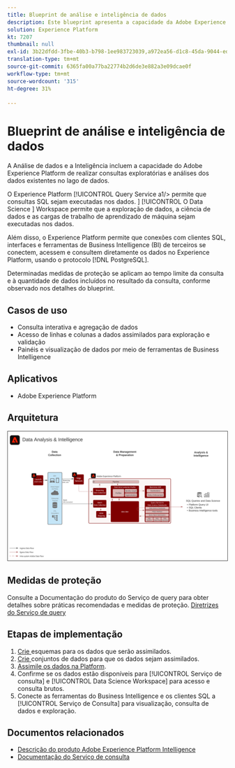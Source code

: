 ```yaml
---
title: Blueprint de análise e inteligência de dados
description: Este blueprint apresenta a capacidade da Adobe Experience Platform de realizar consulta e análise exploratória dos dados existentes no data lake.
solution: Experience Platform
kt: 7207
thumbnail: null
exl-id: 3b22dfdd-3fbe-40b3-b798-1ee983723039,a972ea56-d1c8-45da-9044-ed31222a2441
translation-type: tm+mt
source-git-commit: 6365fa00a77ba22774b2d6de3e882a3e09dcae0f
workflow-type: tm+mt
source-wordcount: '315'
ht-degree: 31%

---
```


# Blueprint de análise e inteligência de dados

A Análise de dados e a Inteligência incluem a capacidade do Adobe Experience Platform de realizar consultas exploratórias e análises dos dados existentes no lago de dados.

O Experience Platform [!UICONTROL Query Service a1/> permite que consultas SQL sejam executadas nos dados. ] [!UICONTROL O Data Science ] Workspace permite que a exploração de dados, a ciência de dados e as cargas de trabalho de aprendizado de máquina sejam executadas nos dados.

Além disso, o Experience Platform permite que conexões com clientes SQL, interfaces e ferramentas de Business Intelligence (BI) de terceiros se conectem, acessem e consultem diretamente os dados no Experience Platform, usando o protocolo [!DNL PostgreSQL].

Determinadas medidas de proteção se aplicam ao tempo limite da consulta e à quantidade de dados incluídos no resultado da consulta, conforme observado nos detalhes do blueprint.

## Casos de uso

* Consulta interativa e agregação de dados
* Acesso de linhas e colunas a dados assimilados para exploração e validação
* Painéis e visualização de dados por meio de ferramentas de Business Intelligence

## Aplicativos

* Adobe Experience Platform

## Arquitetura

<img src="assets/data_exploration.svg" alt="Blueprint de arquitetura de referência para Relatórios e exploração de dados corporativos" style="border:1px solid #4a4a4a" />

## Medidas de proteção

Consulte a Documentação do produto do Serviço de query para obter detalhes sobre práticas recomendadas e medidas de proteção.
[Diretrizes do Serviço de query](https://experienceleague.adobe.com/docs/experience-platform/query/best-practices/writing-queries.html?lang=en#best-practices)

## Etapas de implementação

1. [Crie ](https://experienceleague.adobe.com/docs/platform-learn/tutorials/schemas/create-a-schema.html) esquemas para os dados que serão assimilados.
1. [Crie ](https://experienceleague.adobe.com/docs/platform-learn/tutorials/data-ingestion/create-datasets-and-ingest-data.html) conjuntos de dados para que os dados sejam assimilados.
1. [Assimile os dados na Platform](https://experienceleague.adobe.com/?recommended=ExperiencePlatform-D-1-2020.1.dataingestion).
1. Confirme se os dados estão disponíveis para [!UICONTROL Serviço de consulta] e [!UICONTROL Data Science Workspace] para acesso e consulta brutos.
1. Conecte as ferramentas do Business Intelligence e os clientes SQL a [!UICONTROL Serviço de Consulta] para visualização, consulta de dados e exploração.

## Documentos relacionados

* [Descrição do produto Adobe Experience Platform Intelligence](https://helpx.adobe.com/br/legal/product-descriptions/adobe-experience-platform-intelligence---product-description.html)
* [Documentação do Serviço de consulta](https://experienceleague.adobe.com/docs/experience-platform/query/home.html?lang=pt-BR)
